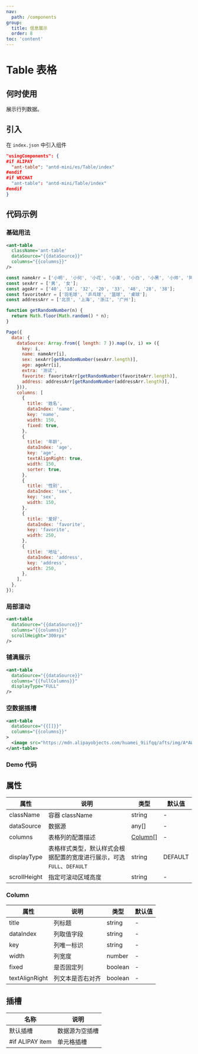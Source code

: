 ```yaml
---
nav:
  path: /components
group:
  title: 信息展示
  order: 8
toc: 'content'
---
```


# Table 表格

## 何时使用

展示行列数据。

## 引入

在 `index.json` 中引入组件

```json
"usingComponents": {
#if ALIPAY
  "ant-table": "antd-mini/es/Table/index"
#endif
#if WECHAT
  "ant-table": "antd-mini/Table/index"
#endif
}
```

## 代码示例

### 基础用法
```xml
<ant-table 
  className='ant-table'
  dataSource="{{dataSource}}" 
  columns="{{columns}}" 
/>
```

```js
const nameArr = ['小明', '小何', '小花', '小美', '小白', '小黑', '小帅', '阿伟'];
const sexArr = ['男', '女'];
const ageArr = ['40', '18', '32', '20', '33', '48', '28', '38'];
const favoriteArr = ['羽毛球', '乒乓球', '篮球', '桌球'];
const addressArr = ['北京', '上海', '浙江', '广州'];

function getRandomNumber(n) {
  return Math.floor(Math.random() * n);
}

Page({
  data: {
    dataSource: Array.from({ length: 7 }).map((v, i) => ({
      key: i,
      name: nameArr[i],
      sex: sexArr[getRandomNumber(sexArr.length)],
      age: ageArr[i],
      extra: '测试',
      favorite: favoriteArr[getRandomNumber(favoriteArr.length)],
      address: addressArr[getRandomNumber(addressArr.length)],
    })),
    columns: [
      {
        title: '姓名',
        dataIndex: 'name',
        key: 'name',
        width: 150,
        fixed: true,
      },
      {
        title: '年龄',
        dataIndex: 'age',
        key: 'age',
        textAlignRight: true,
        width: 150,
        sorter: true,
      },
      {
        title: '性别',
        dataIndex: 'sex',
        key: 'sex',
        width: 150,
      },
      {
        title: '爱好',
        dataIndex: 'favorite',
        key: 'favorite',
        width: 250,
      },
      {
        title: '地址',
        dataIndex: 'address',
        key: 'address',
        width: 250,
      },
    ],
  },
});

```

### 局部滚动
```xml
<ant-table 
  dataSource="{{dataSource}}" 
  columns="{{columns}}" 
  scrollHeight="300rpx" 
/>
```

### 铺满展示
```xml
<ant-table 
  dataSource="{{dataSource}}" 
  columns="{{fullColumns}}" 
  displayType="FULL"
/>
```

### 空数据插槽
```xml
<ant-table 
  dataSource="{{[]}}" 
  columns="{{columns}}"
>
  <image src="https://mdn.alipayobjects.com/huamei_9iifqq/afts/img/A*AWeXQYuIODwAAAAAAAAAAAAADjWYAQ/original" />
</ant-table>
```


### Demo 代码

<code src="../../demo/pages/Table/index"></code>

## 属性

| 属性           | 说明            | 类型       | 默认值   |
|--------------|---------------|-----------|-------------------|
| className    | 容器 className | string | - |
| dataSource   | 数据源 | any[] | - |
| columns      | 表格列的配置描述 | [Column](#column)[] | - |
| displayType  | 表格样式类型，默认样式会根据配置的宽度进行展示，可选 `FULL`、`DEFAULT` | string | DEFAULT |
| scrollHeight | 指定可滚动区域高度 | string | - |

### Column

| 属性           | 说明            | 类型       | 默认值   |
|--------------|---------------|-----------|-------------------|
| title    | 列标题 | string | - |
| dataIndex    | 列取值字段 | string | - |
| key    | 列唯一标识 | string | - |
| width    | 列宽度 | number | - |
| fixed    | 是否固定列 | boolean | - |
| textAlignRight    | 列文本是否右对齐 | boolean | - |

## 插槽

| 名称        | 说明                 |
| ----------- | -------------------- |
| 默认插槽    | 数据源为空插槽             |
| #if ALIPAY item | 单元格插槽 |
